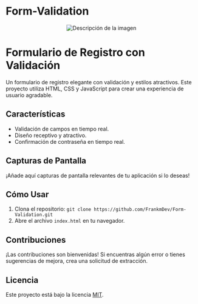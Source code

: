 <h1>Form-Validation</h1>
<div align="center">
  <img src="tu-imagen.png" alt="Descripción de la imagen">
</div>

# Formulario de Registro con Validación

Un formulario de registro elegante con validación y estilos atractivos. Este proyecto utiliza HTML, CSS y JavaScript para crear una experiencia de usuario agradable.

## Características

- Validación de campos en tiempo real.
- Diseño receptivo y atractivo.
- Confirmación de contraseña en tiempo real.

## Capturas de Pantalla

¡Añade aquí capturas de pantalla relevantes de tu aplicación si lo deseas!

## Cómo Usar

1. Clona el repositorio: `git clone https://github.com/FrankmDev/Form-Validation.git`
2. Abre el archivo `index.html` en tu navegador.

## Contribuciones

¡Las contribuciones son bienvenidas! Si encuentras algún error o tienes sugerencias de mejora, crea una solicitud de extracción.

## Licencia

Este proyecto está bajo la licencia [MIT](LICENSE).
